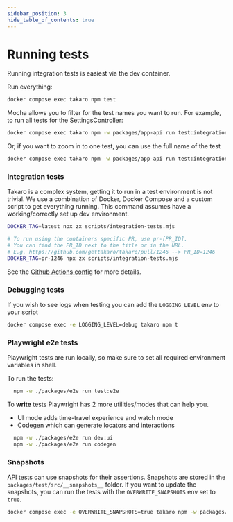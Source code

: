 ```yaml
---
sidebar_position: 3
hide_table_of_contents: true
---
```


# Running tests

Running integration tests is easiest via the dev container.

Run everything:

```sh
docker compose exec takaro npm test
```

Mocha allows you to filter for the test names you want to run. For example, to run all tests for the SettingsController:

```sh
docker compose exec takaro npm -w packages/app-api run test:integration -- -g "SettingsController"
```

Or, if you want to zoom in to one test, you can use the full name of the test

```sh
docker compose exec takaro npm -w packages/app-api run test:integration -- -g "SettingsController - Can get all settings with a filter"
```

### Integration tests

Takaro is a complex system, getting it to run in a test environment is not trivial. We use a combination of Docker, Docker Compose and a custom script to get everything running.
This command assumes have a working/correctly set up dev environment.

```sh
DOCKER_TAG=latest npx zx scripts/integration-tests.mjs

# To run using the containers specific PR, use pr-[PR_ID].
# You can find the PR_ID next to the title or in the URL.
# E.g. https://github.com/gettakaro/takaro/pull/1246 --> PR_ID=1246
DOCKER_TAG=pr-1246 npx zx scripts/integration-tests.mjs
```

See the [Github Actions config](https://github.com/gettakaro/takaro/tree/main/.github/workflows) for more details.

### Debugging tests

If you wish to see logs when testing you can add the `LOGGING_LEVEL` env to your script

```sh
docker compose exec -e LOGGING_LEVEL=debug takaro npm t
```

### Playwright e2e tests
Playwright tests are run locally, so make sure to set all required environment variables in shell. 


To run the tests:

```sh
  npm -w ./packages/e2e run test:e2e
```

To **write** tests Playwright has 2 more utilities/modes that can help you.

- UI mode adds time-travel experience and watch mode
- Codegen which can generate locators and interactions

```sh
  npm -w ./packages/e2e run dev:ui
  npm -w ./packages/e2e run codegen
```

### Snapshots

API tests can use snapshots for their assertions. Snapshots are stored in the `packages/test/src/__snapshots__` folder. If you want to update the snapshots, you can run the tests with the `OVERWRITE_SNAPSHOTS` env set to `true`.

```sh
docker compose exec -e OVERWRITE_SNAPSHOTS=true takaro npm -w packages/app-api run test:integration
```
